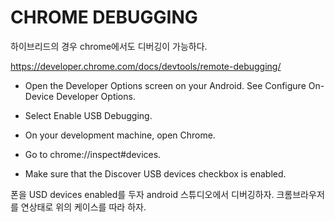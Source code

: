 # CHROME DEBUGGING

하이브리드의 경우 chrome에서도 디버깅이 가능하다.

https://developer.chrome.com/docs/devtools/remote-debugging/

- Open the Developer Options screen on your Android. See Configure On-Device Developer Options.

- Select Enable USB Debugging.

- On your development machine, open Chrome.

- Go to chrome://inspect#devices.

- Make sure that the Discover USB devices checkbox is enabled.

폰을 USD devices enabled를 두자
android 스튜디오에서 디버깅하자.
크롬브라우저를 연상태로 위의 케이스를 따라 하자.